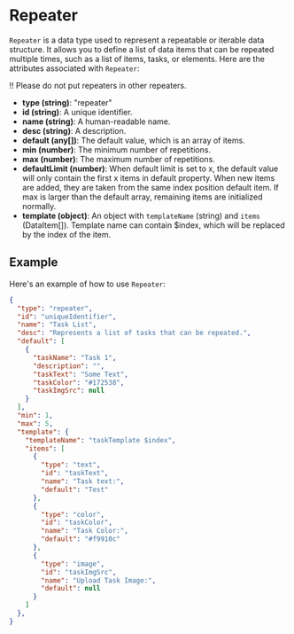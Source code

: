 # Repeater

`Repeater` is a data type used to represent a repeatable or iterable data structure. It allows you to define a list of data items that can be repeated multiple times, such as a list of items, tasks, or elements. Here are the attributes associated with `Repeater`:

!! Please do not put repeaters in other repeaters.

- **type (string)**: "repeater"
- **id (string)**: A unique identifier.
- **name (string)**: A human-readable name.
- **desc (string)**: A description.
- **default (any[])**: The default value, which is an array of items.
- **min (number)**: The minimum number of repetitions.
- **max (number)**: The maximum number of repetitions.
- **defaultLimit (number)**: When default limit is set to x, the default value will only contain the first x items in default property. When new items are added, they are taken from the same index position default item. If max is larger than the default array, remaining items are initialized normally.
- **template (object)**: An object with `templateName` (string) and `items` (DataItem[]). Template name can contain $index, which will be replaced by the index of the item.

## Example

Here's an example of how to use `Repeater`:

```json
{
  "type": "repeater",
  "id": "uniqueIdentifier",
  "name": "Task List",
  "desc": "Represents a list of tasks that can be repeated.",
  "default": [
    {
      "taskName": "Task 1",
      "description": "",
      "taskText": "Some Text",
      "taskColor": "#172538",
      "taskImgSrc": null
    }
  ],
  "min": 1,
  "max": 5,
  "template": {
    "templateName": "taskTemplate $index",
    "items": [
      {
        "type": "text",
        "id": "taskText",
        "name": "Task text:",
        "default": "Test"
      },
      {
        "type": "color",
        "id": "taskColor",
        "name": "Task Color:",
        "default": "#f9910c"
      },
      {
        "type": "image",
        "id": "taskImgSrc",
        "name": "Upload Task Image:",
        "default": null
      }
    ]
  },
}
```
